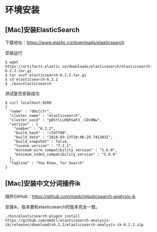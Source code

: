 # 环境安装

## [Mac]安装ElasticSearch

下载地址：https://www.elastic.co/downloads/elasticsearch

安装运行

```
$ wget https://artifacts.elastic.co/downloads/elasticsearch/elasticsearch-6.2.2.tar.gz
$ tar xvzf elasticsearch-6.2.2.tar.gz
$ cd elasticsearch-6.2.2
$ ./bin/elasticsearch
```

测试是否安装成功

```
$ curl localhost:9200
{
  "name" : "d0cCcfr",
  "cluster_name" : "elasticsearch",
  "cluster_uuid" : "pDStlLLHQFGaF3_-C0v9Nw",
  "version" : {
    "number" : "6.2.2",
    "build_hash" : "c59ff00",
    "build_date" : "2018-03-13T10:06:29.741383Z",
    "build_snapshot" : false,
    "lucene_version" : "7.2.1",
    "minimum_wire_compatibility_version" : "5.6.0",
    "minimum_index_compatibility_version" : "5.0.0"
  },
  "tagline" : "You Know, for Search"
}
```


## [Mac]安装中文分词插件ik

插件GitHub：https://github.com/medcl/elasticsearch-analysis-ik

安装ik，版本要和elasticsearch的版本完全一致。

```
./bin/elasticsearch-plugin install https://github.com/medcl/elasticsearch-analysis-ik/releases/download/v6.2.2/elasticsearch-analysis-ik-6.2.2.zip
```



















